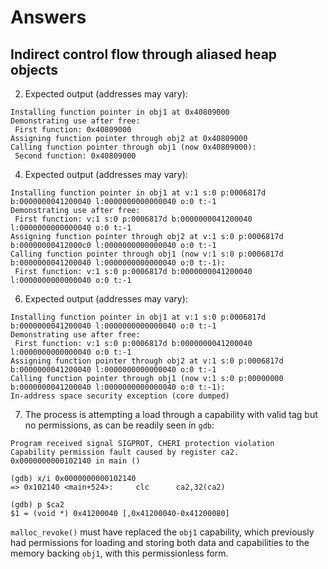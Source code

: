 # Answers
## Indirect control flow through aliased heap objects

2. Expected output (addresses may vary):
```
Installing function pointer in obj1 at 0x40809000
Demonstrating use after free:
 First function: 0x40809000
Assigning function pointer through obj2 at 0x40809000
Calling function pointer through obj1 (now 0x40809000):
 Second function: 0x40809000
```
4. Expected output (addresses may vary):
```
Installing function pointer in obj1 at v:1 s:0 p:0006817d b:0000000041200040 l:0000000000000040 o:0 t:-1
Demonstrating use after free:
 First function: v:1 s:0 p:0006817d b:0000000041200040 l:0000000000000040 o:0 t:-1
Assigning function pointer through obj2 at v:1 s:0 p:0006817d b:00000000412000c0 l:0000000000000040 o:0 t:-1
Calling function pointer through obj1 (now v:1 s:0 p:0006817d b:0000000041200040 l:0000000000000040 o:0 t:-1):
 First function: v:1 s:0 p:0006817d b:0000000041200040 l:0000000000000040 o:0 t:-1
```
6. Expected output (addresses may vary):
```
Installing function pointer in obj1 at v:1 s:0 p:0006817d b:0000000041200040 l:0000000000000040 o:0 t:-1
Demonstrating use after free:
 First function: v:1 s:0 p:0006817d b:0000000041200040 l:0000000000000040 o:0 t:-1
Assigning function pointer through obj2 at v:1 s:0 p:0006817d b:0000000041200040 l:0000000000000040 o:0 t:-1
Calling function pointer through obj1 (now v:1 s:0 p:00000000 b:0000000041200040 l:0000000000000040 o:0 t:-1):
In-address space security exception (core dumped)
```
7. The process is attempting a load through a capability with valid tag but no
permissions, as can be readily seen in `gdb`:
```
Program received signal SIGPROT, CHERI protection violation
Capability permission fault caused by register ca2.
0x0000000000102140 in main ()

(gdb) x/i 0x0000000000102140
=> 0x102140 <main+524>:     clc      ca2,32(ca2)

(gdb) p $ca2
$1 = (void *) 0x41200040 [,0x41200040-0x41200080]
```
`malloc_revoke()` must have replaced the `obj1` capability, which previously
had permissions for loading and storing both data and capabilities to the
memory backing `obj1`, with this permissionless form.
